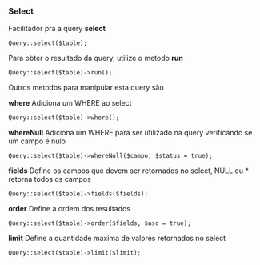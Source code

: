 ### Select

Facilitador pra a query **select**

    Query::select($table);

Para obter o resultado da query, utilize o metodo **run**

    Query::select($table)->run();

Outros metodos para manipular esta query são

**where**
Adiciona um WHERE ao select
    
    Query::select($table)->where();

**whereNull**
Adiciona um WHERE para ser utilizado na query verificando se um campo é nulo
    
    Query::select($table)->whereNull($campo, $status = true);

**fields**
Define os campos que devem ser retornados no select, NULL ou * retorna todos os campos
    
    Query::select($table)->fields($fields);

**order**
Define a ordem dos resultados
    
    Query::select($table)->order($fields, $asc = true);

**limit**
Define a quantidade maxima de valores retornados no select
    
    Query::select($table)->limit($limit);
